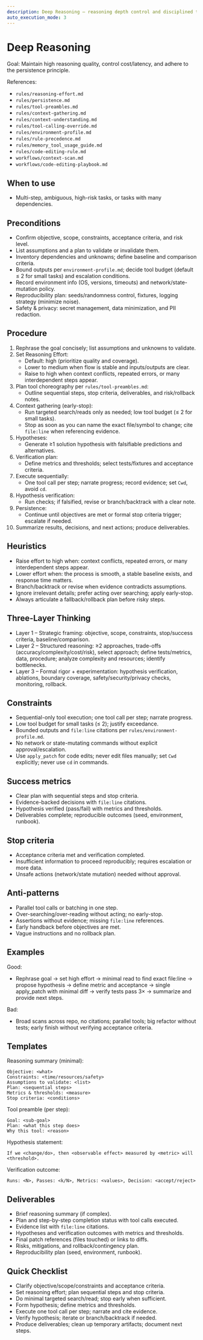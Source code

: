 ```yaml
---
description: Deep Reasoning – reasoning depth control and disciplined tool calling
auto_execution_mode: 3
---
```


# Deep Reasoning

Goal: Maintain high reasoning quality, control cost/latency, and adhere to the persistence principle.

References:
 - `rules/reasoning-effort.md`
 - `rules/persistence.md`
 - `rules/tool-preambles.md`
 - `rules/context-gathering.md`
 - `rules/context-understanding.md`
 - `rules/tool-calling-override.md`
 - `rules/environment-profile.md`
 - `rules/rule-precedence.md`
 - `rules/memory_tool_usage_guide.md`
 - `rules/code-editing-rule.md`
 - `workflows/context-scan.md`
 - `workflows/code-editing-playbook.md`

## When to use
- Multi-step, ambiguous, high-risk tasks, or tasks with many dependencies.

## Preconditions
- Confirm objective, scope, constraints, acceptance criteria, and risk level.
- List assumptions and a plan to validate or invalidate them.
- Inventory dependencies and unknowns; define baseline and comparison criteria.
- Bound outputs per `environment-profile.md`; decide tool budget (default ≤ 2 for small tasks) and escalation conditions.
- Record environment info (OS, versions, timeouts) and network/state-mutation policy.
- Reproducibility plan: seeds/randomness control, fixtures, logging strategy (minimize noise).
- Safety & privacy: secret management, data minimization, and PII redaction.

## Procedure
1) Rephrase the goal concisely; list assumptions and unknowns to validate.
2) Set Reasoning Effort:
   - Default: high (prioritize quality and coverage).
   - Lower to medium when flow is stable and inputs/outputs are clear.
   - Raise to high when context conflicts, repeated errors, or many interdependent steps appear.
3) Plan tool choreography per `rules/tool-preambles.md`:
   - Outline sequential steps, stop criteria, deliverables, and risk/rollback notes.
4) Context gathering (early-stop):
   - Run targeted search/reads only as needed; low tool budget (≤ 2 for small tasks).
   - Stop as soon as you can name the exact file/symbol to change; cite `file:line` when referencing evidence.
5) Hypotheses:
   - Generate ≥1 solution hypothesis with falsifiable predictions and alternatives.
6) Verification plan:
   - Define metrics and thresholds; select tests/fixtures and acceptance criteria.
7) Execute sequentially:
   - One tool call per step; narrate progress; record evidence; set `Cwd`, avoid `cd`.
8) Hypothesis verification:
   - Run checks; if falsified, revise or branch/backtrack with a clear note.
9) Persistence:
   - Continue until objectives are met or formal stop criteria trigger; escalate if needed.
10) Summarize results, decisions, and next actions; produce deliverables.

## Heuristics
- Raise effort to high when: context conflicts, repeated errors, or many interdependent steps appear.
- Lower effort when: the process is smooth, a stable baseline exists, and response time matters.
- Branch/backtrack or revise when evidence contradicts assumptions.
- Ignore irrelevant details; prefer acting over searching; apply early-stop.
- Always articulate a fallback/rollback plan before risky steps.

## Three-Layer Thinking
- Layer 1 – Strategic framing: objective, scope, constraints, stop/success criteria, baseline/comparison.
- Layer 2 – Structured reasoning: ≥2 approaches, trade-offs (accuracy/complexity/cost/risk), select approach; define tests/metrics, data, procedure; analyze complexity and resources; identify bottlenecks.
- Layer 3 – Formal rigor + experimentation: hypothesis verification, ablations, boundary coverage, safety/security/privacy checks, monitoring, rollback.

## Constraints
- Sequential-only tool execution; one tool call per step; narrate progress.
- Low tool budget for small tasks (≤ 2); justify exceedance.
- Bounded outputs and `file:line` citations per `rules/environment-profile.md`.
- No network or state-mutating commands without explicit approval/escalation.
- Use `apply_patch` for code edits; never edit files manually; set `Cwd` explicitly; never use `cd` in commands.

## Success metrics
- Clear plan with sequential steps and stop criteria.
- Evidence-backed decisions with `file:line` citations.
- Hypothesis verified (pass/fail) with metrics and thresholds.
- Deliverables complete; reproducible outcomes (seed, environment, runbook).

## Stop criteria
- Acceptance criteria met and verification completed.
- Insufficient information to proceed reproducibly; requires escalation or more data.
- Unsafe actions (network/state mutation) needed without approval.

## Anti-patterns
- Parallel tool calls or batching in one step.
- Over-searching/over-reading without acting; no early-stop.
- Assertions without evidence; missing `file:line` references.
- Early handback before objectives are met.
- Vague instructions and no rollback plan.

## Examples
Good:
- Rephrase goal → set high effort → minimal read to find exact file:line → propose hypothesis → define metric and acceptance → single apply_patch with minimal diff → verify tests pass 3× → summarize and provide next steps.

Bad:
- Broad scans across repo, no citations; parallel tools; big refactor without tests; early finish without verifying acceptance criteria.

## Templates
Reasoning summary (minimal):
```text
Objective: <what>
Constraints: <time/resources/safety>
Assumptions to validate: <list>
Plan: <sequential steps>
Metrics & thresholds: <measure>
Stop criteria: <conditions>
```

Tool preamble (per step):
```text
Goal: <sub-goal>
Plan: <what this step does>
Why this tool: <reason>
```

Hypothesis statement:
```text
If we <change/do>, then <observable effect> measured by <metric> will <threshold>.
```

Verification outcome:
```text
Runs: <N>, Passes: <k/N>, Metrics: <values>, Decision: <accept/reject>
```

## Deliverables
- Brief reasoning summary (if complex).
- Plan and step-by-step completion status with tool calls executed.
- Evidence list with `file:line` citations.
- Hypotheses and verification outcomes with metrics and thresholds.
- Final patch references (files touched) or links to diffs.
- Risks, mitigations, and rollback/contingency plan.
- Reproducibility plan (seed, environment, runbook).

## Quick Checklist
- Clarify objective/scope/constraints and acceptance criteria.
- Set reasoning effort; plan sequential steps and stop criteria.
- Do minimal targeted search/read; stop early when sufficient.
- Form hypothesis; define metrics and thresholds.
- Execute one tool call per step; narrate and cite evidence.
- Verify hypothesis; iterate or branch/backtrack if needed.
- Produce deliverables; clean up temporary artifacts; document next steps.